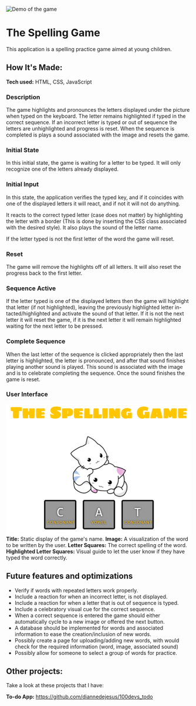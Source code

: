 
![Demo of the game](https://github.com/diannedejesus/spellinggame/spellinggamedemo.gif)
# The Spelling Game
This application is a spelling practice game aimed at young children.

## How It's Made:

**Tech used:** HTML, CSS, JavaScript

### Description
The game highlights and pronounces the letters displayed under the picture when typed on the keyboard. The letter remains highlighted if typed in the correct sequence. If an incorrect letter is typed or out of sequence the letters are unhighlighted and progress is reset. When the sequence is completed is plays a sound associated with the image and resets the game.

### Initial State
In this initial state, the game is waiting for a letter to be typed. It will only recognize one of the letters already displayed.

### Initial Input
In this state, the application verifies the typed key, and if it coincides with one of the displayed letters it will react, and if not it will not do anything.

It reacts to the correct typed letter (case does not matter) by highlighting the letter with a border (This is done by inserting the CSS class associated with the desired style). It also plays the sound of the letter name.

If the letter typed is not the first letter of the word the game will reset.

### Reset
The game will remove the highlights off of all letters. It will also reset the progress back to the first letter.

### Sequence Active
If the letter typed is one of the displayed letters then the game will highlight that letter (if not highlighted), leaving the previously highlighted letter in-tacted/highlighted and activate the sound of that letter. If it is not the next letter it will reset the game, if it is the next letter it will remain highlighted waiting for the next letter to be pressed.

### Complete Sequence
When the last letter of the sequence is clicked appropriately then the last letter is highlighted, the letter is pronounced, and after that sound finishes playing another sound is played. This sound is associated with the image and is to celebrate completing the sequence. Once the sound finishes the game is reset.

### User Interface
![Image of interface](https://github.com/diannedejesus/spellinggame/blob/main/spellinggame.PNG)
**Title:** Static display of the game's name.
**Image:** A visualization of the word to be written by the user.
**Letter Squares:** The correct spelling of the word.
**Highlighted Letter Squares:** Visual guide to let the user know if they have typed the word correctly.

## Future features and optimizations
- Verify if words with repeated letters work properly.
- Include a reaction for when an incorrect letter, is not displayed.
- Include a reaction for when a letter that is out of sequence is typed.
- Include a celebratory visual cue for the correct sequence.
- When a correct sequence is entered the game should either automatically cycle to a new image or offered the next button.
- A database should be implemented for words and associated information to ease the creation/inclusion of new words.
- Possibly create a page for uploading/adding new words, with would check for the required information (word, image, associated sound)
- Possibly allow for someone to select a group of words for practice.

## Other projects:
Take a look at these projects that I have:

**To-do App:** https://github.com/diannedejesus/100devs_todo
